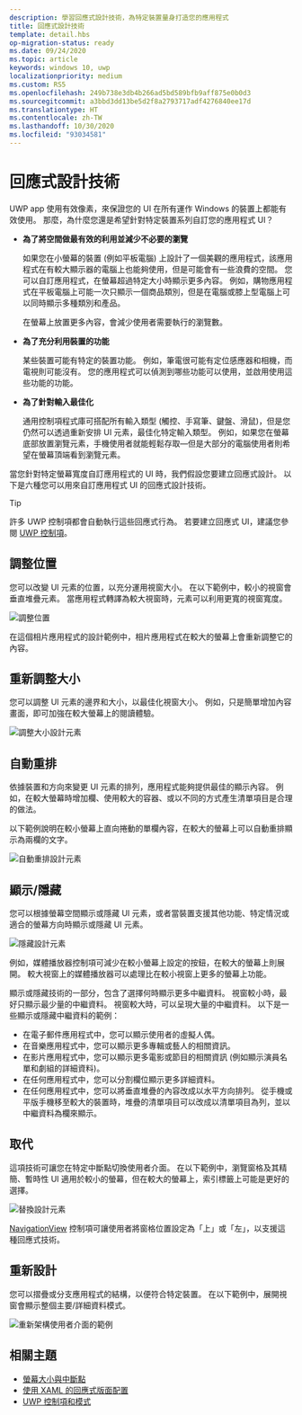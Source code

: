 ```yaml
---
description: 學習回應式設計技術，為特定裝置量身打造您的應用程式
title: 回應式設計技術
template: detail.hbs
op-migration-status: ready
ms.date: 09/24/2020
ms.topic: article
keywords: windows 10, uwp
localizationpriority: medium
ms.custom: RS5
ms.openlocfilehash: 249b738e3db4b266ad5bd589bfb9aff875e0b0d3
ms.sourcegitcommit: a3bbd3dd13be5d2f8a2793717adf4276840ee17d
ms.translationtype: HT
ms.contentlocale: zh-TW
ms.lasthandoff: 10/30/2020
ms.locfileid: "93034581"
---
```

# <a name="responsive-design-techniques"></a>回應式設計技術

UWP app 使用有效像素，來保證您的 UI 在所有運作 Windows 的裝置上都能有效使用。 那麼，為什麼您還是希望針對特定裝置系列自訂您的應用程式 UI？

- **為了將空間做最有效的利用並減少不必要的瀏覽**

    如果您在小螢幕的裝置 (例如平板電腦) 上設計了一個美觀的應用程式，該應用程式在有較大顯示器的電腦上也能夠使用，但是可能會有一些浪費的空間。 您可以自訂應用程式，在螢幕超過特定大小時顯示更多內容。 例如，購物應用程式在平板電腦上可能一次只顯示一個商品類別，但是在電腦或膝上型電腦上可以同時顯示多種類別和產品。

    在螢幕上放置更多內容，會減少使用者需要執行的瀏覽數。

- **為了充分利用裝置的功能**

    某些裝置可能有特定的裝置功能。 例如，筆電很可能有定位感應器和相機，而電視則可能沒有。 您的應用程式可以偵測到哪些功能可以使用，並啟用使用這些功能的功能。

- **為了針對輸入最佳化**

    通用控制項程式庫可搭配所有輸入類型 (觸控、手寫筆、鍵盤、滑鼠)，但是您仍然可以透過重新安排 UI 元素，最佳化特定輸入類型。 例如，如果您在螢幕底部放置瀏覽元素，手機使用者就能輕鬆存取—但是大部分的電腦使用者則希望在螢幕頂端看到瀏覽元素。

當您針對特定螢幕寬度自訂應用程式的 UI 時，我們假設您要建立回應式設計。 以下是六種您可以用來自訂應用程式 UI 的回應式設計技術。

>[!TIP]
> 許多 UWP 控制項都會自動執行這些回應式行為。 若要建立回應式 UI，建議您參閱 [UWP 控制項](../controls-and-patterns/index.md)。

## <a name="reposition"></a>調整位置

您可以改變 UI 元素的位置，以充分運用視窗大小。 在以下範例中，較小的視窗會垂直堆疊元素。 當應用程式轉譯為較大視窗時，元素可以利用更寬的視窗寬度。

![調整位置](images/rsp-design/rspd-reposition2.gif)

在這個相片應用程式的設計範例中，相片應用程式在較大的螢幕上會重新調整它的內容。

## <a name="resize"></a>重新調整大小

您可以調整 UI 元素的邊界和大小，以最佳化視窗大小。 例如，只是簡單增加內容畫面，即可加強在較大螢幕上的閱讀體驗。

![調整大小設計元素](images/rsp-design/rspd-resize2.gif)

## <a name="reflow"></a>自動重排

依據裝置和方向來變更 UI 元素的排列，應用程式能夠提供最佳的顯示內容。 例如，在較大螢幕時增加欄、使用較大的容器、或以不同的方式產生清單項目是合理的做法。

以下範例說明在較小螢幕上直向捲動的單欄內容，在較大的螢幕上可以自動重排顯示為兩欄的文字。

![自動重排設計元素](images/rsp-design/rspd_reflow.gif)

## <a name="showhide"></a>顯示/隱藏

您可以根據螢幕空間顯示或隱藏 UI 元素，或者當裝置支援其他功能、特定情況或適合的螢幕方向時顯示或隱藏 UI 元素。

![隱藏設計元素](images/rsp-design/rspd-revealhide.gif)

例如，媒體播放器控制項可減少在較小螢幕上設定的按鈕，在較大的螢幕上則展開。 較大視窗上的媒體播放器可以處理比在較小視窗上更多的螢幕上功能。

顯示或隱藏技術的一部分，包含了選擇何時顯示更多中繼資料。 視窗較小時，最好只顯示最少量的中繼資料。 視窗較大時，可以呈現大量的中繼資料。 以下是一些顯示或隱藏中繼資料的範例：

- 在電子郵件應用程式中，您可以顯示使用者的虛擬人偶。
- 在音樂應用程式中，您可以顯示更多專輯或藝人的相關資訊。
- 在影片應用程式中，您可以顯示更多電影或節目的相關資訊 (例如顯示演員名單和劇組的詳細資料)。
- 在任何應用程式中，您可以分割欄位顯示更多詳細資料。
- 在任何應用程式中，您可以將垂直堆疊的內容改成以水平方向排列。 從手機或平版手機移至較大的裝置時，堆疊的清單項目可以改成以清單項目為列，並以中繼資料為欄來顯示。

## <a name="replace"></a>取代

這項技術可讓您在特定中斷點切換使用者介面。 在以下範例中，瀏覽窗格及其精簡、暫時性 UI 適用於較小的螢幕，但在較大的螢幕上，索引標籤上可能是更好的選擇。

![替換設計元素](images/rsp-design/rspd-replace.gif)

[NavigationView](../controls-and-patterns/navigationview.md) 控制項可讓使用者將窗格位置設定為「上」或「左」，以支援這種回應式技術。

## <a name="re-architect"></a>重新設計

您可以摺疊或分支應用程式的結構，以便符合特定裝置。 在以下範例中，展開視窗會顯示整個主要/詳細資料模式。

![重新架構使用者介面的範例](images/rsp-design/rspd-rearchitect.gif)

## <a name="related-topics"></a>相關主題

- [螢幕大小與中斷點](screen-sizes-and-breakpoints-for-responsive-design.md)
- [使用 XAML 的回應式版面配置](layouts-with-xaml.md)
- [UWP 控制項和模式](../controls-and-patterns/index.md)

